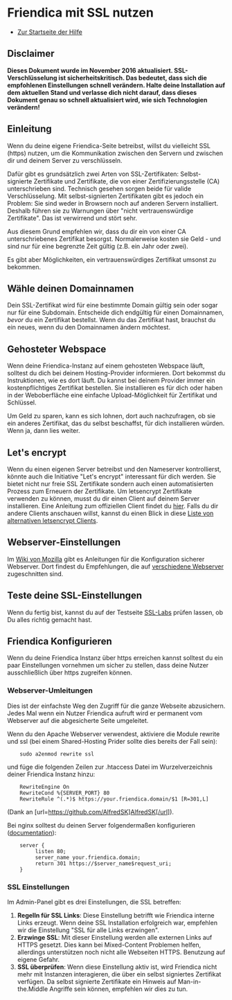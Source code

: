 Friendica mit SSL nutzen
=====================================

* [Zur Startseite der Hilfe](help)

## Disclaimer

**Dieses Dokument wurde im November 2016 aktualisiert.
SSL-Verschlüsselung ist sicherheitskritisch.
Das bedeutet, dass sich die empfohlenen Einstellungen schnell verändern.
Halte deine Installation auf dem aktuellen Stand und verlasse dich nicht darauf, dass dieses Dokument genau so schnell aktualisiert wird, wie sich Technologien verändern!**

## Einleitung

Wenn du deine eigene Friendica-Seite betreibst, willst du vielleicht SSL (https) nutzen, um die Kommunikation zwischen den Servern und zwischen dir und deinem Server zu verschlüsseln.

Dafür gibt es grundsätzlich zwei Arten von SSL-Zertifikaten: Selbst-signierte Zertifikate und Zertifikate, die von einer Zertifizierungsstelle (CA) unterschrieben sind.
Technisch gesehen sorgen beide für valide Verschlüsselung.
Mit selbst-signierten Zertifikaten gibt es jedoch ein Problem:
Sie sind weder in Browsern noch auf anderen Servern installiert.
Deshalb führen sie zu Warnungen über "nicht vertrauenswürdige Zertifikate".
Das ist verwirrend und stört sehr.

Aus diesem Grund empfehlen wir, dass du dir ein von einer CA unterschriebenes Zertifikat besorgst.
Normalerweise kosten sie Geld - und sind nur für eine begrenzte Zeit gültig (z.B. ein Jahr oder zwei).

Es gibt aber Möglichkeiten, ein vertrauenswürdiges Zertifikat umsonst zu bekommen.

## Wähle deinen Domainnamen

Dein SSL-Zertifikat wird für eine bestimmte Domain gültig sein oder sogar nur für eine Subdomain.
Entscheide dich endgültig für einen Domainnamen, *bevor* du ein Zertifikat bestellst.
Wenn du das Zertifikat hast, brauchst du ein neues, wenn du den Domainnamen ändern möchtest.

## Gehosteter Webspace

Wenn deine Friendica-Instanz auf einem gehosteten Webspace läuft, solltest du dich bei deinem Hosting-Provider informieren.
Dort bekommst du Instruktionen, wie es dort läuft.
Du kannst bei deinem Provider immer ein kostenpflichtiges Zertifikat bestellen.
Sie installieren es für dich oder haben in der Weboberfläche eine einfache Upload-Möglichkeit für Zertifikat und Schlüssel.

Um Geld zu sparen, kann es sich lohnen, dort auch nachzufragen, ob sie ein anderes Zertifikat, das du selbst beschaffst, für dich installieren würden.
Wenn ja, dann lies weiter.


## Let's encrypt

Wenn du einen eigenen Server betreibst und den Nameserver kontrollierst, könnte auch die Initiative "Let's encrypt" interessant für dich werden.
Sie bietet nicht nur freie SSL Zertifikate sondern auch einen automatisierten Prozess zum Erneuern der Zertifikate.
Um letsencrypt Zertifikate verwenden zu können, musst du dir einen Client auf deinem Server installieren.
Eine Anleitung zum offiziellen Client findet du [hier](https://certbot.eff.org/).
Falls du dir andere Clients anschauen willst, kannst du einen Blick in diese [Liste von alternativen letsencrypt Clients](https://letsencrypt.org/docs/client-options/).

## Webserver-Einstellungen

Im [Wiki von Mozilla](https://wiki.mozilla.org/Security/Server_Side_TLS) gibt es Anleitungen für die Konfiguration sicherer Webserver.
Dort findest du Empfehlungen, die auf [verschiedene Webserver](https://wiki.mozilla.org/Security/Server_Side_TLS#Recommended_Server_Configurations) zugeschnitten sind.

## Teste deine SSL-Einstellungen

Wenn du fertig bist, kannst du auf der Testseite [SSL-Labs](https://www.ssllabs.com/ssltest/) prüfen lassen, ob Du alles richtig gemacht hast.

## Friendica Konfigurieren

Wenn du deine Friendica Instanz über https erreichen kannst solltest du ein paar Einstellungen vornehmen um sicher zu stellen, dass deine Nutzer ausschließlich über https zugreifen können.

### Webserver-Umleitungen

Dies ist der einfachste Weg den Zugriff für die ganze Webseite abzusichern.
Jedes Mal wenn ein Nutzer Friendica aufruft wird er permanent vom Webserver auf die abgesicherte Seite umgeleitet.

Wenn du den Apache Webserver verwendest, aktiviere die Module rewrite und ssl (bei einem Shared-Hosting Prider sollte dies bereits der Fall sein):

        sudo a2enmod rewrite ssl

und füge die folgenden Zeilen zur .htaccess Datei im Wurzelverzeichnis deiner Friendica Instanz hinzu:

        RewriteEngine On
        RewriteCond %{SERVER_PORT} 80
        RewriteRule ^(.*)$ https://your.friendica.domain/$1 [R=301,L]

(Dank an [url=https://github.com/AlfredSK]AlfredSK[/url]).

Bei nginx solltest du deinen Server folgendermaßen konfigurieren ([documentation](https://www.nginx.com/blog/creating-nginx-rewrite-rules/)):

        server {
             listen 80;
             server_name your.friendica.domain;
             return 301 https://$server_name$request_uri;
        }

### SSL Einstellungen

Im Admin-Panel gibt es drei Einstellungen, die SSL betreffen:

1. **Regelln für SSL Links**: Diese Einstellung betrifft wie Friendica interne Links erzeugt. Wenn deine SSL Installation erfolgreich war, empfehlen wir die Einstellung "SSL für alle Links erzwingen".
2. **Erzwinge SSL**: Mit dieser Einstellung werden alle externen Links auf HTTPS gesetzt. Dies kann bei Mixed-Content Problemen helfen, allerdings unterstützen noch nicht alle Webseiten HTTPS. Benutzung auf eigene Gefahr.
3. **SSL überprüfen**: Wenn diese Einstellung aktiv ist, wird Friendica nicht mehr mit Instanzen interagieren, die über ein selbst signiertes Zertifikat verfügen. Da selbst signierte Zertifikate ein Hinweis auf Man-in-the.Middle Angriffe sein können, empfehlen wir dies zu tun.
